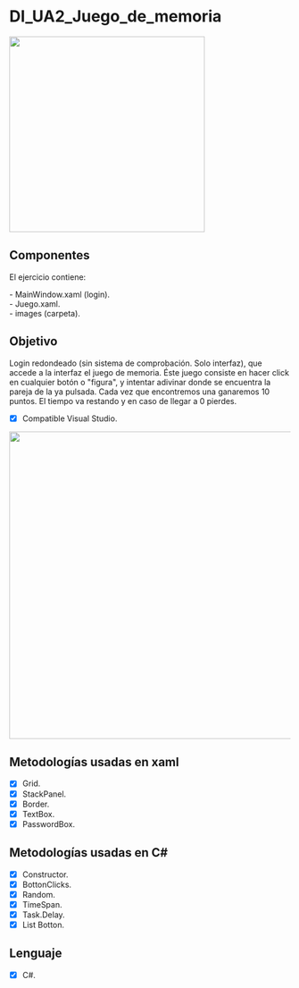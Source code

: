 <h1>DI_UA2_Juego_de_memoria</h1>

<img src="https://github.com/zigusretl/images/blob/main/DI_TEMA2_MemoriaLogin.PNG" width="350"></img>

<h2>Componentes</h2>
<p>El ejercicio contiene:</p>
- MainWindow.xaml (login).
<br>
- Juego.xaml.
<br>
- images (carpeta).
<br>

<h2>Objetivo</h2>
<p>Login redondeado (sin sistema de comprobación. Solo interfaz), que accede a la interfaz el juego de memoria. Éste juego consiste en hacer click en cualquier botón o "figura", y intentar adivinar donde se encuentra la pareja de la ya pulsada. Cada vez que encontremos una ganaremos 10 puntos. El tiempo va restando y en caso de llegar a 0 pierdes.</p>

- [x] Compatible Visual Studio.

<img src="https://github.com/zigusretl/images/blob/main/DI_TEMA2_MemoriaJuego.PNG" width="550"></img>

<h2>Metodologías usadas en xaml</h2>

- [x] Grid.
- [x] StackPanel.
- [x] Border.
- [x] TextBox.
- [x] PasswordBox.

<h2>Metodologías usadas en C#</h2>

- [x] Constructor.
- [x] BottonClicks.
- [x] Random.
- [x] TimeSpan.
- [x] Task.Delay.
- [x] List Botton.

<h2>Lenguaje</h2>

- [x] C#.
